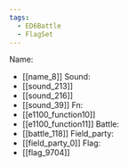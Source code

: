 ```yaml
---
tags:
  - ED6Battle
  - FlagSet
---
```

Name:
- [[name_8]]
Sound:
- [[sound_213]]
- [[sound_216]]
- [[sound_39]]
Fn:
- [[e1100_function10]]
- [[e1100_function11]]
Battle:
- [[battle_118]]
Field_party:
- [[field_party_0]]
Flag:
- [[flag_9704]]
